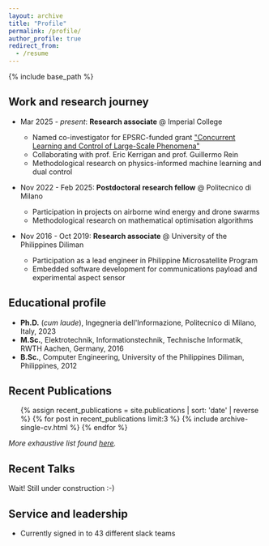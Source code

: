 ```yaml
---
layout: archive
title: "Profile"
permalink: /profile/
author_profile: true
redirect_from:
  - /resume
---
```


{% include base_path %}


## Work and research journey
* Mar 2025 - _present_: **Research associate** @ Imperial College
  * Named co-investigator for EPSRC-funded grant ["Concurrent Learning and Control of Large-Scale Phenomena"](https://gtr.ukri.org/projects?ref=EP%2FZ533816%2F1)
  * Collaborating with prof. Eric Kerrigan and prof. Guillermo Rein
  * Methodological research on physics-informed machine learning and dual control

* Nov 2022 - Feb 2025: **Postdoctoral research fellow** @ Politecnico di Milano
  * Participation in projects on airborne wind energy and drone swarms
  * Methodological research on mathematical optimisation algorithms

* Nov 2016 - Oct 2019: **Research associate** @ University of the Philippines Diliman
  * Participation as a lead engineer in Philippine Microsatellite Program
  * Embedded software development for communications payload and experimental aspect sensor

## Educational profile
* **Ph.D.** (_cum laude_), Ingegneria dell'Informazione, Politecnico di Milano, Italy, 2023
* **M.Sc.**, Elektrotechnik, Informationstechnik, Technische Informatik, RWTH Aachen, Germany, 2016
* **B.Sc.**, Computer Engineering, University of the Philippines Diliman, Philippines, 2012

<!-- Skills
======
* Skill 1
* Skill 2
  * Sub-skill 2.1
  * Sub-skill 2.2
  * Sub-skill 2.3
* Skill 3 -->

## Recent Publications

  <ul>{% assign recent_publications = site.publications | sort: 'date' | reverse %}
  {% for post in recent_publications limit:3 %}
    {% include archive-single-cv.html %}
  {% endfor %}</ul>

  _More exhaustive list found [here](/publications)._

  
## Recent Talks
  <!-- <ul>{% assign recent_talks = site.talks | sort: 'date' | reverse %}
  {% for post in recent_talks limit:3 %}
    {% include archive-single-talk-cv.html  %}
  {% endfor %}</ul> -->
  Wait! Still under construction :-)

  <!-- _More exhaustive list found [here](/talks)._ -->
  
<!-- ## Teaching
======
  <ul>{% for post in site.teaching reversed %}
    {% include archive-single-cv.html %}
  {% endfor %}</ul> -->
  
## Service and leadership
* Currently signed in to 43 different slack teams
